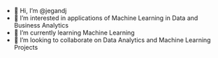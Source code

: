 - 👋 Hi, I’m @jegandj
- 👀 I’m interested in applications of Machine Learning in Data and Business Analytics
- 🌱 I’m currently learning Machine Learning
- 💞️ I’m looking to collaborate on Data Analytics and Machine Learning Projects

<!---
jegandj/jegandj is a ✨ special ✨ repository because its `README.md` (this file) appears on your GitHub profile.
You can click the Preview link to take a look at your changes.
--->
